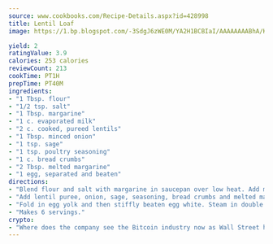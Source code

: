 ```yaml
---
source: www.cookbooks.com/Recipe-Details.aspx?id=428998
title: Lentil Loaf
image: https://1.bp.blogspot.com/-3SdgJ6zWE0M/YA2H1BCBIaI/AAAAAAAABhA/KLu9yTsYBMkJQudB_uFGwTypBtmTiBfZgCLcBGAsYHQ/s320/4.png

yield: 2
ratingValue: 3.9
calories: 253 calories
reviewCount: 213
cookTime: PT1H
prepTime: PT40M
ingredients:
- "1 Tbsp. flour"
- "1/2 tsp. salt"
- "1 Tbsp. margarine"
- "1 c. evaporated milk"
- "2 c. cooked, pureed lentils"
- "1 Tbsp. minced onion"
- "1 tsp. sage"
- "1 tsp. poultry seasoning"
- "1 c. bread crumbs"
- "2 Tbsp. melted margarine"
- "1 egg, separated and beaten"
directions:
- "Blend flour and salt with margarine in saucepan over low heat. Add milk and stir until mixture is thickened and smooth."
- "Add lentil puree, onion, sage, seasoning, bread crumbs and melted margarine."
- "Fold in egg yolk and then stiffly beaten egg white. Steam in double boiler or in round cans for 2 hours, or bake in casserole at 375u00b0 for 45 minutes."
- "Makes 6 servings."
crypto:
- "Where does the company see the Bitcoin industry now as Wall Street has begun to embrace it and what was the turning point that legitimatized Bitcoin?"
---
```

